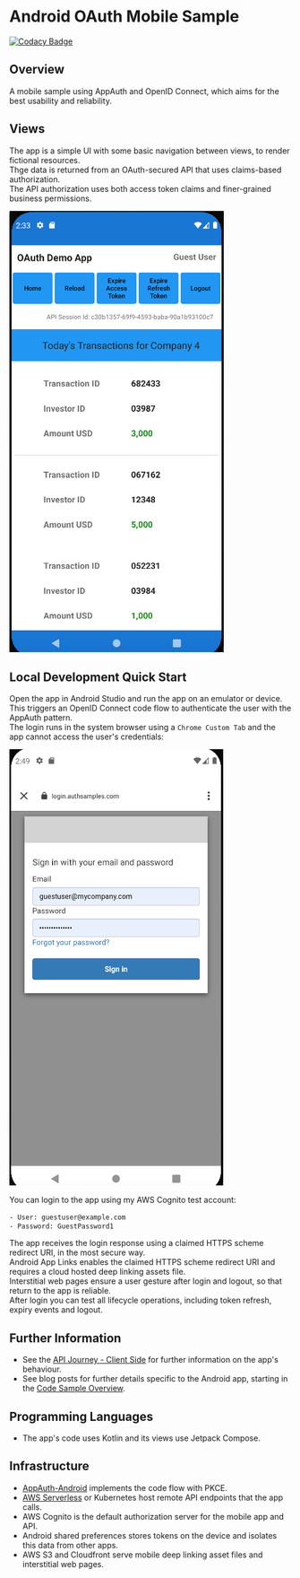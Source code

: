 # Android OAuth Mobile Sample

[![Codacy Badge](https://api.codacy.com/project/badge/Grade/78cdd39847864113a5e9fa721184e7e4)](https://app.codacy.com/gh/gary-archer/oauth.mobilesample.android?utm_source=github.com&utm_medium=referral&utm_content=gary-archer/oauth.mobilesample.android&utm_campaign=Badge_Grade)

## Overview

A mobile sample using AppAuth and OpenID Connect, which aims for the best usability and reliability.

## Views

The app is a simple UI with some basic navigation between views, to render fictional resources.\
Thge data is returned from an OAuth-secured API that uses claims-based authorization.\
The API authorization uses both access token claims and finer-grained business permissions.

![App Views](./doc/views.png)

## Local Development Quick Start

Open the app in Android Studio and run the app on an emulator or device.\
This triggers an OpenID Connect code flow to authenticate the user with the AppAuth pattern.\
The login runs in the system browser using a `Chrome Custom Tab` and the app cannot access the user's credentials:

![App Login](./doc/login.png)

You can login to the app using my AWS Cognito test account:

```text
- User: guestuser@example.com
- Password: GuestPassword1
```

The app receives the login response using a claimed HTTPS scheme redirect URI, in the most secure way.\
Android App Links enables the claimed HTTPS scheme redirect URI and requires a cloud hosted deep linking assets file.\
Interstitial web pages ensure a user gesture after login and logout, so that return to the app is reliable.\
After login you can test all lifecycle operations, including token refresh, expiry events and logout.

## Further Information

* See the [API Journey - Client Side](https://apisandclients.com/posts/api-journey-client-side) for further information on the app's behaviour.
* See blog posts for further details specific to the Android app, starting in the [Code Sample Overview](https://apisandclients.com/posts/android-code-sample-overview).

## Programming Languages

* The app's code uses Kotlin and its views use Jetpack Compose.

## Infrastructure

* [AppAuth-Android](https://github.com/openid/AppAuth-Android) implements the code flow with PKCE.
* [AWS Serverless](https://github.com/gary-archer/oauth.apisample.serverless) or Kubernetes host remote API endpoints that the app calls.
* AWS Cognito is the default authorization server for the mobile app and API.
* Android shared preferences stores tokens on the device and isolates this data from other apps.
* AWS S3 and Cloudfront serve mobile deep linking asset files and interstitial web pages.
